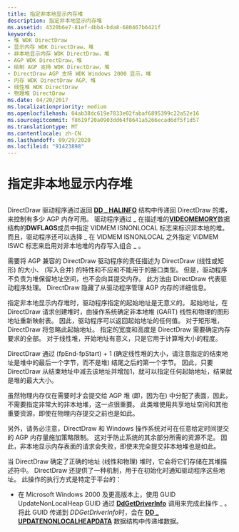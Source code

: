 ```yaml
---
title: 指定非本地显示内存堆
description: 指定非本地显示内存堆
ms.assetid: 4320b6e7-81ef-4bb4-bda8-680467b6421f
keywords:
- 堆 WDK DirectDraw
- 显示内存 WDK DirectDraw，堆
- 非本地显示内存 WDK DirectDraw，堆
- AGP WDK DirectDraw，堆
- 绘制 AGP 支持 WDK DirectDraw，堆
- DirectDraw AGP 支持 WDK Windows 2000 显示，堆
- 内存 WDK DirectDraw AGP、堆
- 线性堆 WDK DirectDraw
- 物理堆 DirectDraw
ms.date: 04/20/2017
ms.localizationpriority: medium
ms.openlocfilehash: 04ab38dc619e7833e02fabaf6895399c22a52e16
ms.sourcegitcommit: f8619f20a0903dd64f8641a5266ecad6df5f1d57
ms.translationtype: MT
ms.contentlocale: zh-CN
ms.lasthandoff: 09/29/2020
ms.locfileid: "91423898"
---
```

# <a name="specifying-nonlocal-display-memory-heaps"></a>指定非本地显示内存堆


## <span id="ddk_specifying_nonlocal_display_memory_heaps_gg"></span><span id="DDK_SPECIFYING_NONLOCAL_DISPLAY_MEMORY_HEAPS_GG"></span>


DirectDraw 驱动程序通过返回 [**DD \_ HALINFO**](/windows/win32/api/ddrawint/ns-ddrawint-dd_halinfo) 结构中传递回 DirectDraw 的堆，来控制有多少 AGP 内存可用。 驱动程序通过 \_ 在描述堆的[**VIDEOMEMORY**](/windows/win32/api/ddrawint/ns-ddrawint-videomemory)数据结构的**DWFLAGS**成员中指定 VIDMEM ISNONLOCAL 标志来标识非本地的堆。 而且，驱动程序还可以选择 \_ 在 VIDMEM ISNONLOCAL 之外指定 VIDMEM ISWC 标志来启用对非本地堆的内存写入组合 \_ 。

需要将 AGP 兼容的 DirectDraw 驱动程序的责任描述为 DirectDraw (线性或矩形) 的大小、 (写入合并) 的特性和不应和不能用于的接口类型。 但是，驱动程序不负责为堆保留地址空间，也不会向其提交内存。 此方法由 DirectDraw 代表驱动程序处理。 DirectDraw 隐藏了从驱动程序管理 AGP 内存的详细信息。

指定非本地显示内存堆时，驱动程序指定的起始地址是无意义的。 起始地址，在 DirectDraw 请求创建堆时，由操作系统确定非本地堆 (GART) 线性和物理的图形地址重新映射表。 因此，驱动程序可以返回起始地址的任何值。 对于矩形堆，DirectDraw 将忽略此起始地址。 指定的宽度和高度是 DirectDraw 需要确定内存要求的全部。 对于线性堆，开始地址有意义，只是它用于计算堆大小的程度。

DirectDraw 通过 (fpEnd-fpStart) + 1 (确定线性堆的大小，请注意指定的结束地址是堆中的最后一个字节，而不是堆) 结尾之后的第一个字节。 因此，只要 DirectDraw 从结束地址中减去该地址并增加1，就可以指定任何起始地址，结果就是堆的最大大小。

虽然物理内存仅在需要时才会提交给 AGP 堆 (即，因为在) 中分配了表面，因此，不需要指定非常大的非本地堆，这一点很重要。 此类堆使用共享地址空间和其他重要资源，即使在物理内存提交之前也是如此。

另外，请务必注意，DirectDraw 和 Windows 操作系统对可在任意给定时间提交的 AGP 内存量施加策略限制。 这对于防止系统的其余部分所需的资源不足。 因此，非本地显示内存表面的请求会失败，即使未完全提交非本地堆也是如此。

当 DirectDraw 确定了正确的地址 (线性和物理) 堆时，它会将它们存储在其堆描述符中。 DirectDraw 还提供了一种机制，用于在初始化时通知驱动程序这些地址。 此操作的执行方式是特定于平台的：

-   在 Microsoft Windows 2000 及更高版本上，使用 GUID UpdateNonLocalHeap GUID 通过 [**DdGetDriverInfo**](/windows/win32/api/ddrawint/nc-ddrawint-pdd_getdriverinfo) 调用来完成此操作 \_ 。 将此 GUID 传递到 *DDGetDriverInfo*时，会在 [**DD \_ UPDATENONLOCALHEAPDATA**](/windows/win32/api/ddrawint/ns-ddrawint-dd_updatenonlocalheapdata) 数据结构中传递堆数据。

 

